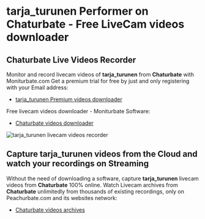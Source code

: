 # tarja_turunen Performer on Chaturbate - Free LiveCam videos downloader

## Chaturbate Live Videos Recorder

Monitor and record livecam videos of **tarja_turunen** from **Chaturbate** with Moniturbate.com
Get a premium trial for free by just and only registering with your Email address:
* [tarja_turunen Premium videos downloader](https://moniturbate.com/request-demo-licence-key.html)

Free livecam videos downloader - Moniturbate Software:
* [Chaturbate videos downloader](https://moniturbate.com/moniturbate-download-software.html)

![tarja_turunen livecam videos recorder](https://peachurnet.com/templates/moniturbate-software.png)


## Capture tarja_turunen videos from the Cloud and watch your recordings on Streaming

Without the need of downloading a software, capture **tarja_turunen** livecam videos from **Chaturbate** 100% online.
Watch Livecam archives from **Chaturbate** unlimitedly from thousands of existing recordings, only on Peachurbate.com and its websites network:
* [Chaturbate videos archives](https://peachurnet.com/)